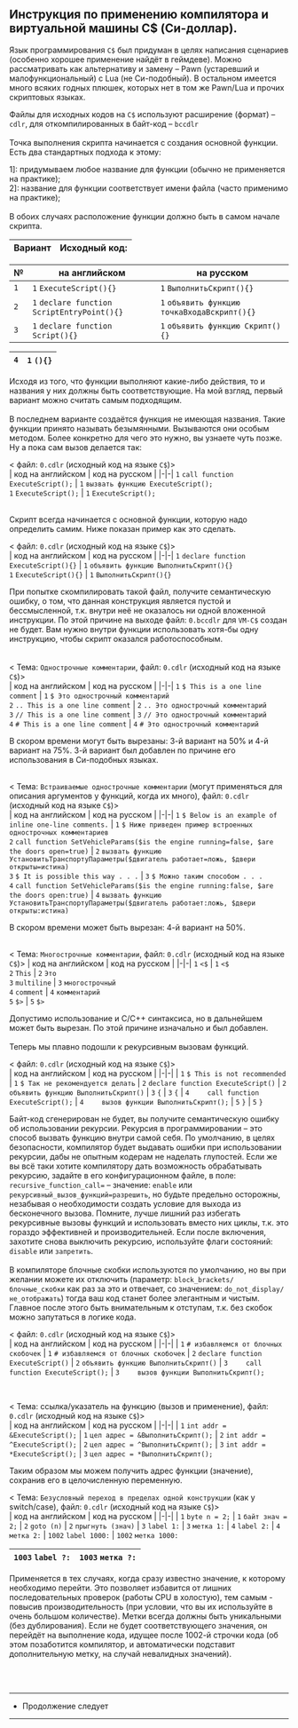 Инструкция по применению компилятора и виртуальной машины C$ (Си-доллар).
-
Язык программирования ```С$``` был придуман в целях написания сценариев (особенно хорошее применение найдёт в геймдеве).
Можно рассматривать как альтернативу и замену – Pawn (устаревший и малофункциональный) с Lua (не Си-подобный).
В остальном имеется много всяких годных плюшек, которых нет в том же Pawn/Lua и прочих скриптовых языках.

Файлы для исходных кодов на ```C$``` используют расширение (формат) – `cdlr`, для откомпилированных в байт-код – `bccdlr` <br><br>
Точка выполнения скрипта начинается с создания основной функции. Есть два стандартных подхода к этому: <br>

1]: придумываем любое название для функции (обычно не применяется на практике);<br>
2]: название для функции соответствует имени файла (часто применимо на практике);<br>
<br>
В обоих случаях расположение функции должно быть в самом начале скрипта. <br>

| Вариант | Исходный код: |
|---------|---------------|

| № | на английском | на русском |
|---------|---------------|------------|
| ```1``` | ```1``` ```ExecuteScript(){}```    | ```1``` ```ВыполнитьСкрипт(){}```   |
| ```2``` | ```1``` ```declare function ScriptEntryPoint(){}``` | ```1``` ```объявить функцию точкаВходаВскрипт(){}``` |
| ```3``` | ```1``` ```declare function Script(){}```           | ```1``` ```объявить функцию Скрипт(){}```            |

| ```4``` | ```1``` ```(){}``` |
|---------|---------------|

Исходя из того, что функции выполняют какие-либо действия, то и названия у них должны быть соответствующие. На мой взгляд, первый вариант можно считать самым подходящим.<br>
<br>
В последнем варианте создаётся функция не имеющая названия.
Такие функции принято называть безымянными.
Вызываются они особым методом. Более конкретно для чего это нужно, вы узнаете чуть позже.
Ну а пока сам вызов делается так:<br>

< файл: ```0.cdlr``` (исходный код на языке ```C$```)>
<br>
| код на английском | код на русском |
|-|-|
```1``` ```call function ExecuteScript();``` | ```1``` ```вызвать функцию ExecuteScript();```<br>
```1``` ```ExecuteScript();``` | ```1``` ```ExecuteScript();```

<br>
Скрипт всегда начинается с основной функции, которую надо определить самим. Ниже показан пример как это сделать. <br<br>

< файл: ```0.cdlr``` (исходный код на языке ```C$```)>
<br>
| код на английском | код на русском |
|-|-|
```1``` ```declare function ExecuteScript(){}``` | ```1``` ```объявить функцию ВыполнитьСкрипт(){}```<br>
```1``` ```ExecuteScript(){}``` | ```1``` ```ВыполнитьСкрипт(){}```
<br>

При попытке скомпилировать такой файл, получите семантическую ошибку, о том, что данная конструкция является пустой и бессмысленной, т.к. внутри неё не оказалось ни одной вложенной инструкции.
По этой причине на выходе файл: ```0.bccdlr``` для ```VM-C$``` создан не будет.
Вам нужно внутри функции использовать хотя-бы одну инструкцию, чтобы скрипт оказался работоспособным.<br>
<br>
<br>
< Тема: ```Однострочные комментарии```, файл: ```0.cdlr``` (исходный код на языке ```C$```)><br>
| код на английском | код на русском |
|-|-|
```1``` ```$ This is a one line comment``` | ```1``` ```$ Это однострочный комментарий```<br>
```2``` ```.. This is a one line comment``` | ```2``` ```.. Это однострочный комментарий```<br>
```3``` ```// This is a one line comment``` | ```3``` ```// Это однострочный комментарий```<br>
```4``` ```# This is a one line comment``` | ```4``` ```# Это однострочный комментарий```<br>

В скором времени могут быть вырезаны: 3-й вариант на 50% и 4-й вариант на 75%. 3-й вариант был добавлен по причине его использования в Си-подобных языках.<br>
<br>

< Тема: ```Встраиваемые однострочные комментарии``` (могут применяться для описания аргументов у функций, когда их много), файл: ```0.cdlr``` (исходный код на языке ```C$```)><br>
| код на английском | код на русском |
|-|-|
```1``` ```$ Below is an example of inline one-line comments.``` | ```1``` ```$ Ниже приведен пример встроенных однострочных комментариев```<br>
```2``` ```call function SetVehicleParams($is the engine running=false, $are the doors open=true)``` | ```2``` ```вызвать функцию УстановитьТранспортуПараметры($двигатель работает=ложь, $двери открыты=истина)```<br>
```3``` ```$ It is possible this way . . .``` | ```3``` ```$ Можно таким способом . . .```<br>
```4``` ```call function SetVehicleParams($is the engine running:false, $are the doors open:true)``` | ```4``` ```вызвать функцию УстановитьТранспортуПараметры($двигатель работает:ложь, $двери открыты:истина)```<br>

В скором времени может быть вырезан: 4-й вариант на 50%.<br>
<br>

< Тема: ```Многострочные комментарии```, файл: ```0.cdlr``` (исходный код на языке ```C$```)>
| код на английском | код на русском |
|-|-|
```1``` ```<$``` | ```1``` ```<$```<br>
```2``` ```This``` | ```2``` ```Это```<br>
```3``` ```multiline``` | ```3``` ```многострочный```<br>
```4``` ```comment``` | ```4``` ```комментарий```<br>
```5``` ```$>``` | ```5``` ```$>```<br>

Допустимо использование и С/С++ синтаксиса, но в дальнейшем может быть вырезан. По этой причине изначально и был добавлен.<br>
<br>
Теперь мы плавно подошли к рекурсивным вызовам функций.<br>

< файл: ```0.cdlr``` (исходный код на языке ```C$```)>
<br>
| код на английском | код на русском |
|-|-|
| ```1``` ```$ This is not recommended``` | ```1``` ```$ Так не рекомендуется делать```
| ```2``` ```declare function ExecuteScript()``` | ```2``` ```объявить функцию ВыполнитьСкрипт()```
| ```3``` ```{``` | ```3``` ```{```
| ```4``` ```    call function ExecuteScript();``` | ```4``` ```    вызов функции ВыполнитьСкрипт();```
| ```5``` ```}``` | ```5``` ```}```

Байт-код сгенерирован не будет, вы получите семантическую ошибку об использовании рекурсии.
Рекурсия в программировании – это способ вызвать функцию внутри самой себя.
По умолчанию, в целях безопасности, компилятор будет выдавать ошибки при использовании рекурсии, дабы не опытным кодерам не наделать глупостей.
Если же вы всё таки хотите компилятору дать возможность обрабатывать рекурсию, задайте в его конфигурационном файле, в поле: ```recursive_function_call=``` – значение: ```enable``` или ```рекурсивный_вызов_функций=разрешить```, но будьте предельно осторожны, незабывая о необходимости создать условие для выхода из бесконечного вызова. Помните, лучше лишний раз избегать рекурсивные вызовы функций и использовать вместо них циклы, т.к. это гораздо эффективней и производительней.
Если после включения, захотите снова выключить рекурсию, используйте флаги состояний: ```disable``` или ```запретить```.<br>
<br>
В компиляторе блочные скобки используются по умолчанию, но вы при желании можете их отключить (параметр: ```block_brackets/блочные_скобки``` как раз за это и отвечает, со значением: ```do_not_display/не_отображать```) тогда ваш код станет более элегантным и чистым. Главное после этого быть внимательным к отступам, т.к. без скобок можно запутаться в логике кода.

< файл: ```0.cdlr``` (исходный код на языке ```C$```)>
<br>
| код на английском | код на русском |
|-|-|
| ```1``` ```# избавляемся от блочных скобочек``` | ```1``` ```# избавляемся от блочных скобочек```
| ```2``` ```declare function ExecuteScript()``` | ```2``` ```объявить функцию ВыполнитьСкрипт()```
| ```3``` ```    call function ExecuteScript();``` | ```3``` ```    вызов функции ВыполнитьСкрипт();```

<br>

< Тема: ссылка/указатель на функцию (вызов и применение), файл: ```0.cdlr``` (исходный код на языке ```C$```)>
<br>
| код на английском | код на русском |
|-|-|
| ```1``` ```int addr = &ExecuteScript();``` | ```1``` ```цел адрес = &ВыполнитьСкрипт();```
| ```2``` ```int addr = ^ExecuteScript();``` | ```2``` ```цел адрес = ^ВыполнитьСкрипт();```
| ```3``` ```int addr = *ExecuteScript();``` | ```3``` ```цел адрес = *ВыполнитьСкрипт();```

Таким образом мы можем получить адрес функции (значение), сохранив его в целочисленную переменную.<br>

< Тема: ```Безусловный переход в пределах одной конструкции``` (как у switch/case), файл: ```0.cdlr``` (исходный код на языке ```C$```)>
<br>
| код на английском | код на русском |
|-|-|
| ```1``` ```byte n = 2;``` | ```1``` ```байт знач = 2;```
| ```2``` ```goto (n)``` | ```2``` ```прыгнуть (знач)```
| ```3``` ```label 1:``` | ```3``` ```метка 1:```
| ```4``` ```label 2:``` | ```4``` ```метка 2:```
| ```1002``` ```label 1000:``` | ```1002``` ```метка 1000:```

| ```1003``` ```label ?:``` | ```1003``` ```метка ?:```
|-|-|

Применяется в тех случаях, когда сразу известно значение, к которому необходимо перейти. Это позволяет избавится от лишних последовательных проверок (работы CPU в холостую), тем самым - повысив производительность (при условии, что вы их используйте в очень большом количестве). Метки всегда должны быть уникальными (без дублирования). Если не будет соответствующего значения, он перейдёт на выполнение кода, идущее после 1002-й строчки кода (об этом позаботится компилятор, и автоматически подставит дополнительную метку, на случай невалидных значений).

<br>
<br>

---------------------
* Продолжение следует
---------------------
